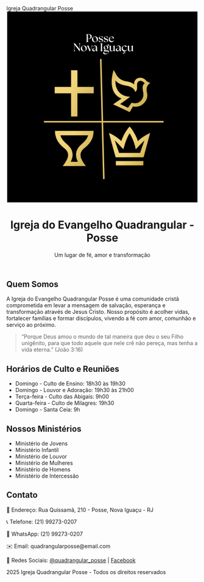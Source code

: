 <!DOCTYPE html>
<html lang="pt-BR">
<head>
  <meta charset="UTF-8">
  <meta name="viewport" content="width=device-width, initial-scale=1.0">
  <meta name="description" content="Igreja do Evangelho Quadrangular Posse - fé, amor e transformação em Jesus Cristo.">
  Igreja Quadrangular Posse
 
</head>
<body class="bg-black text-white">

  <!-- Header -->
  <header class="p-6 text-center shadow-lg bg-black">
    <img src="Posse Nova.png" alt="Logo Igreja Quadrangular Posse" class="mx-auto w-32 mb-4">
    <h1 class="text-3xl font-bold">Igreja do Evangelho Quadrangular - Posse</h1>
    <p class="text-lg mt-2">Um lugar de fé, amor e transformação</p>
  </header>

  <!-- Seção Quem Somos -->
  <section class="p-8 max-w-4xl mx-auto">
    <h2 class="text-2xl font-semibold mb-4 text-yellow-500">Quem Somos</h2>
    <p class="leading-relaxed mb-4">
      A Igreja do Evangelho Quadrangular Posse é uma comunidade cristã comprometida em levar a mensagem de salvação, esperança e transformação através de Jesus Cristo. Nosso propósito é acolher vidas, fortalecer famílias e formar discípulos, vivendo a fé com amor, comunhão e serviço ao próximo.
    </p>
    <blockquote class="border-l-4 border-yellow-550 pl-4 italic text-gray-400">
      “Porque Deus amou o mundo de tal maneira que deu o seu Filho unigênito, para que todo aquele que nele crê não pereça, mas tenha a vida eterna.” (João 3:16)
    </blockquote>
  </section>

  <!-- Seção Horários -->
  <section class="p-8 max-w-4xl mx-auto bg-white-950 shadow-md rounded-2xl my-6">
    <h2 class="text-2xl font-semibold mb-4 text-yellow-400">Horários de Culto e Reuniões</h2>
    <ul class="list-disc list-inside space-y-2">
      <li>Domingo - Culto de Ensino: 18h30 às 19h30</li>
      <li>Domingo - Louvor e Adoração: 19h30 às 21h00</li>
      <li>Terça-feira - Culto das Abigaís: 9h00</li>
      <li>Quarta-feira - Culto de Milagres: 19h30</li>
      <li>Domingo - Santa Ceia: 9h</li>
    </ul>
  </section>

  <!-- Seção Ministérios -->
  <section class="p-8 max-w-4xl mx-auto">
    <h2 class="text-2xl font-semibold mb-4 text-yellow-400">Nossos Ministérios</h2>
    <ul class="list-disc list-inside space-y-2">
      <li>Ministério de Jovens</li>
      <li>Ministério Infantil</li>
      <li>Ministério de Louvor</li>
      <li>Ministério de Mulheres</li>
      <li>Ministério de Homens</li>
      <li>Ministério de Intercessão</li>
    </ul>
  </section>

  <!-- Seção Contato -->
  <section class="p-8 max-w-4xl mx-auto bg-gray-950 shadow-md rounded-2xl my-6">
    <h2 class="text-2xl font-semibold mb-4 text-yellow-400">Contato</h2>
    <p class="mb-2">📍 Endereço: Rua Quissamã, 210 - Posse, Nova Iguaçu - RJ</p>
    <p class="mb-2">📞 Telefone: (21) 99273-0207</p>
    <p class="mb-2">📱 WhatsApp: (21) 99273-0207</p>
    <p class="mb-2">✉️ Email: quadrangularposse@email.com</p>
    <p>🔗 Redes Sociais: 
      <a href="https://www.instagram.com/quadrangular_posse" target="_blank" class="text-yellow-400 underline">@quadrangular_posse</a> | 
      <a href="https://www.facebook.com/seu_perfil" target="_blank" class="text-yellow-400 underline">Facebook</a>
    </p>
  </section>

  <!-- Seção Fotos -->

 2025 Igreja Quadrangular Posse - Todos os direitos reservados</p>
 

 
